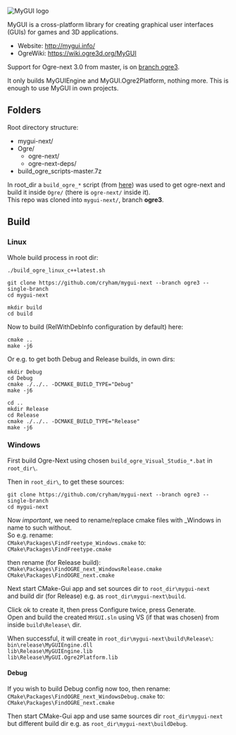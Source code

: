 ![MyGUI logo](http://mygui.info/images/MyGUI_Logo.png)

MyGUI is a cross-platform library for creating graphical user interfaces (GUIs) for games and 3D applications.

* Website: http://mygui.info/
* OgreWiki: https://wiki.ogre3d.org/MyGUI


Support for Ogre-next 3.0 from master, is on [branch ogre3](https://github.com/cryham/mygui-next/tree/ogre3).

It only builds MyGUIEngine and MyGUI.Ogre2Platform, nothing more. This is enough to use MyGUI in own projects.

## Folders

Root directory structure:
* mygui-next/
* Ogre/
  * ogre-next/
  * ogre-next-deps/
* build_ogre_scripts-master.7z

In root_dir a `build_ogre_*` script (from [here](https://github.com/OGRECave/ogre-next/tree/master/Scripts/BuildScripts/output)) was used to get ogre-next and build it inside `Ogre/` (there is `ogre-next/` inside it).  
This repo was cloned into `mygui-next/`, branch **ogre3**.

## Build

### Linux

Whole build process in root dir:
```
./build_ogre_linux_c++latest.sh

git clone https://github.com/cryham/mygui-next --branch ogre3 --single-branch
cd mygui-next

mkdir build
cd build
```
Now to build (RelWithDebInfo configuration by default) here:  
```
cmake ..
make -j6
```

Or e.g. to get both Debug and Release builds, in own dirs:
```
mkdir Debug
cd Debug
cmake ./../.. -DCMAKE_BUILD_TYPE="Debug"
make -j6

cd ..
mkdir Release
cd Release
cmake ./../.. -DCMAKE_BUILD_TYPE="Release"
make -j6
```

### Windows

First build Ogre-Next using chosen `build_ogre_Visual_Studio_*.bat` in `root_dir\`.

Then in `root_dir\`, to get these sources:
```
git clone https://github.com/cryham/mygui-next --branch ogre3 --single-branch
cd mygui-next
```
Now _important_, we need to rename/replace cmake files with _Windows in name to such without.  
So e.g. rename:  
`CMake\Packages\FindFreetype_Windows.cmake` to:  
`CMake\Packages\FindFreetype.cmake`  

then rename (for Release build):  
`CMake\Packages\FindOGRE_next_WindowsRelease.cmake`  
`CMake\Packages\FindOGRE_next.cmake`  

Next start CMake-Gui app and set sources dir to `root_dir\mygui-next`  
and build dir (for Release) e.g. as `root_dir\mygui-next\build`.

Click ok to create it, then press Configure twice, press Generate.  
Open and build the created `MYGUI.sln` using VS (if that was chosen) from inside `build\Release\` dir.

When successful, it will create in `root_dir\mygui-next\build\Release\`:  
`bin\release\MyGUIEngine.dll`  
`lib\Release\MyGUIEngine.lib`  
`lib\Release\MyGUI.Ogre2Platform.lib`  

#### Debug

If you wish to build Debug config now too, then rename:  
`CMake\Packages\FindOGRE_next_WindowsDebug.cmake` to:  
`CMake\Packages\FindOGRE_next.cmake`  

Then start CMake-Gui app and use same sources dir `root_dir\mygui-next`  
but different build dir e.g. as `root_dir\mygui-next\buildDebug`.
